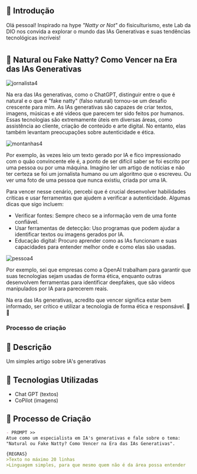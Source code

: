 
## 🚀 Introdução

Olá pessoal! Inspirado na hype _"Natty or Not"_ do fisiculturismo, este Lab da DIO nos convida a explorar o mundo das IAs Generativas e suas tendências tecnológicas incríveis!

#

## 🎯 Natural ou Fake Natty? Como Vencer na Era das IAs Generativas

![jornalista4](https://github.com/alexandrelorena/lab-natty-or-not/assets/138406816/ebf8467b-193a-497d-a037-a1456a535ab0)


Na era das IAs generativas, como o ChatGPT, distinguir entre o que é natural e o que é "fake natty" (falso natural) tornou-se um desafio crescente para mim. 
As IAs generativas são capazes de criar textos, imagens, músicas e até vídeos que parecem ter sido feitos por humanos. Essas tecnologias são extremamente úteis em diversas áreas, 
como assistência ao cliente, criação de conteúdo e arte digital. No entanto, elas também levantam preocupações sobre autenticidade e ética.

![montanhas4](https://github.com/alexandrelorena/lab-natty-or-not/assets/138406816/ea2a37c9-ec4f-474c-a5a4-d1eef318fc73)


Por exemplo, às vezes leio um texto gerado por IA e fico impressionado com o quão convincente ele é, a ponto de ser difícil saber se foi escrito por uma pessoa ou por uma máquina. Imagino ler um artigo de notícias e não ter certeza se foi um jornalista humano ou um algoritmo que o escreveu. Ou ver uma foto de uma pessoa que nunca existiu, criada por uma IA.

Para vencer nesse cenário, percebi que é crucial desenvolver habilidades críticas e usar ferramentas que ajudem a verificar a autenticidade. Algumas dicas que sigo incluem:

- Verificar fontes: Sempre checo se a informação vem de uma fonte confiável.
- Usar ferramentas de detecção: Uso programas que podem ajudar a identificar textos ou imagens gerados por IA.
- Educação digital: Procuro aprender como as IAs funcionam e suas capacidades para entender melhor onde e como elas são usadas.


![pessoa4](https://github.com/alexandrelorena/lab-natty-or-not/assets/138406816/e6c70366-99d7-497e-a6ea-ab8169ca69a7)

  
Por exemplo, sei que empresas como a OpenAI trabalham para garantir que suas tecnologias sejam usadas de forma ética, enquanto outras desenvolvem ferramentas para identificar deepfakes, que são vídeos manipulados por IA para parecerem reais.

Na era das IAs generativas, acredito que vencer significa estar bem informado, ser crítico e utilizar a tecnologia de forma ética e responsável.  💪🤓

### Processo de criação

## 📒 Descrição
Um simples artigo sobre IA's generativas

## 🤖 Tecnologias Utilizadas
- Chat GPT (textos)
- CoPilot (imagens)

## 🧐 Processo de Criação
```markdown
- PROMPT >>
Atue como um especialista em IA's generativas e fale sobre o tema:
"Natural ou Fake Natty? Como Vencer na Era das IAs Generativas".

{REGRAS}
>Texto no máximo 20 linhas
>Linguagem simples, para que mesmo quem não é da área possa entender
```

